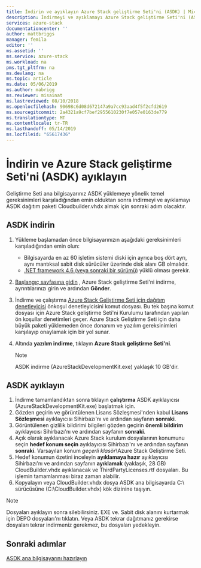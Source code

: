 ```yaml
---
title: İndirin ve ayıklayın Azure Stack geliştirme Seti'ni (ASDK) | Microsoft Docs
description: İndirmeyi ve ayıklamayı Azure Stack geliştirme Seti'ni (ASDK) açıklar.
services: azure-stack
documentationcenter: ''
author: mattbriggs
manager: femila
editor: ''
ms.assetid: ''
ms.service: azure-stack
ms.workload: na
pms.tgt_pltfrm: na
ms.devlang: na
ms.topic: article
ms.date: 05/06/2019
ms.author: mabrigg
ms.reviewer: misainat
ms.lastreviewed: 08/10/2018
ms.openlocfilehash: 90698c6d08d672147a9a7cc93aad4f5f2cfd2619
ms.sourcegitcommit: 2a4321a9cf7bef2955610230f7e057e0163de779
ms.translationtype: MT
ms.contentlocale: tr-TR
ms.lasthandoff: 05/14/2019
ms.locfileid: "65617436"
---
```

# <a name="download-and-extract-the-azure-stack-development-kit-asdk"></a>İndirin ve Azure Stack geliştirme Seti'ni (ASDK) ayıklayın
Geliştirme Seti ana bilgisayarınız ASDK yüklemeye yönelik temel gereksinimleri karşıladığından emin olduktan sonra indirmeyi ve ayıklamayı ASDK dağıtım paketi Cloudbuilder.vhdx almak için sonraki adım olacaktır.

## <a name="download-the-asdk"></a>ASDK indirin
1. Yükleme başlamadan önce bilgisayarınızın aşağıdaki gereksinimleri karşıladığından emin olun:

   - Bilgisayarda en az 60 işletim sistemi diski için ayrıca boş dört ayrı, aynı mantıksal sabit disk sürücüler üzerinde disk alanı GB olmalıdır.
   - [.NET framework 4.6 (veya sonraki bir sürümü)](https://dotnet.microsoft.com/download/dotnet-framework-runtime/net46) yüklü olması gerekir.

2. [Başlangıç sayfasına gidin](https://azure.microsoft.com/overview/azure-stack/try/?v=try) , Azure Stack geliştirme Seti'ni indirme, ayrıntılarınızı girin ve ardından **Gönder**.
3. İndirme ve çalıştırma [Azure Stack Geliştirme Seti için dağıtım denetleyicisi](https://go.microsoft.com/fwlink/?LinkId=828735&clcid=0x409) önkoşul denetleyicisini komut dosyası. Bu tek başına komut dosyası için Azure Stack geliştirme Seti'ni Kurulumu tarafından yapılan ön koşullar denetimleri geçer. Azure Stack Geliştirme Seti için daha büyük paketi yüklemeden önce donanım ve yazılım gereksinimleri karşılayıp onaylamak için bir yol sunar.
4. Altında **yazılım indirme**, tıklayın **Azure Stack geliştirme Seti'ni**.

   > [!NOTE]
   > ASDK indirme (AzureStackDevelopmentKit.exe) yaklaşık 10 GB'dir.

## <a name="extract-the-asdk"></a>ASDK ayıklayın
1. İndirme tamamlandıktan sonra tıklayın **çalıştırma** ASDK ayıklayıcısı (AzureStackDevelopmentKit.exe) başlatmak için.
2. Gözden geçirin ve görüntülenen Lisans Sözleşmesi'nden kabul **Lisans Sözleşmesi** ayıklayıcısı Sihirbazı'nı ve ardından sayfanın **sonraki**.
3. Görüntülenen gizlilik bildirimi bilgileri gözden geçirin **önemli bildirim** ayıklayıcısı Sihirbazı'nı ve ardından sayfanın **sonraki**.
4. Açık olarak ayıklanacak Azure Stack kurulum dosyalarının konumunu seçin **hedef konum seçin** ayıklayıcısı Sihirbazı'nı ve ardından sayfanın **sonraki**. Varsayılan konum *geçerli klasör*\Azure Stack Geliştirme Seti. 
5. Hedef konumun özetini inceleyin **ayıklamaya hazır** ayıklayıcısı Sihirbazı'nı ve ardından sayfanın **ayıklamak** (yaklaşık, 28 GB) CloudBuilder.vhdx ayıklanacak ve ThirdPartyLicenses.rtf dosyaları. Bu işlemin tamamlanması biraz zaman alabilir.
6. Kopyalayın veya CloudBuilder.vhdx dosya ASDK ana bilgisayarda C:\ sürücüsüne (C:\CloudBuilder.vhdx) kök dizinine taşıyın.

> [!NOTE]
> Dosyaları ayıklayın sonra silebilirsiniz. EXE ve. Sabit disk alanını kurtarmak için DEPO dosyaları'nı tıklatın. Veya ASDK tekrar dağıtmanız gerekirse dosyaları tekrar indirmeniz gerekmez, bu dosyaları yedekleyin.


## <a name="next-steps"></a>Sonraki adımlar
[ASDK ana bilgisayarını hazırlayın](asdk-prepare-host.md)